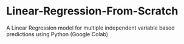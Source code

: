# Linear-Regression-From-Scratch
A Linear Regression model for multiple independent variable based predictions using Python (Google Colab)
